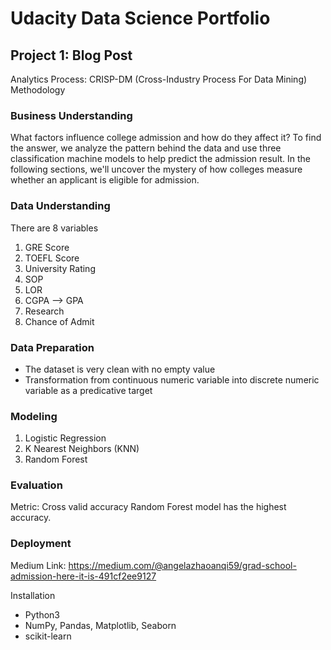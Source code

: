 # Udacity Data Science Portfolio

## Project 1: Blog Post
Analytics Process: CRISP-DM (Cross-Industry Process For Data Mining) Methodology

### Business Understanding
What factors influence college admission and how do they affect it? 
To find the answer, we analyze the pattern behind the data and use three classification machine models to help predict the admission result. 
In the following sections, we'll uncover the mystery of how colleges measure whether an applicant is eligible for admission.

### Data Understanding
There are 8 variables
1. GRE Score
2. TOEFL Score
3. University Rating
4. SOP
5. LOR
6. CGPA --> GPA
7. Research
8. Chance of Admit

### Data Preparation
- The dataset is very clean with no empty value
- Transformation from continuous numeric variable into discrete numeric variable as a predicative target

### Modeling
1. Logistic Regression
2. K Nearest Neighbors (KNN)
3. Random Forest

### Evaluation
Metric: Cross valid accuracy
Random Forest model has the highest accuracy.

### Deployment
Medium Link: https://medium.com/@angelazhaoanqi59/grad-school-admission-here-it-is-491cf2ee9127

Installation
- Python3
- NumPy, Pandas, Matplotlib, Seaborn
- scikit-learn

